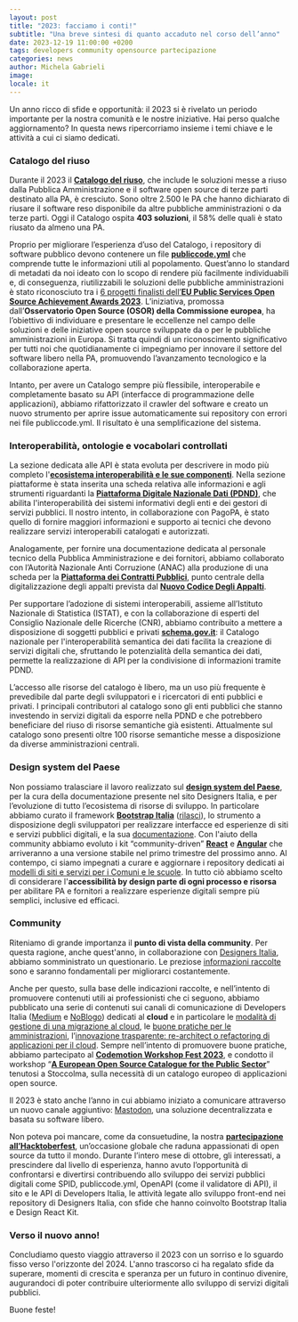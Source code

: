 ```yaml
---
layout: post
title: "2023: facciamo i conti!"
subtitle: "Una breve sintesi di quanto accaduto nel corso dell’anno"
date: 2023-12-19 11:00:00 +0200
tags: developers community opensource partecipazione
categories: news
author: Michela Gabrieli
image:
locale: it
---
```



Un anno ricco di sfide e opportunità: il 2023 si è rivelato un periodo importante per la nostra comunità e le nostre iniziative. Hai perso qualche aggiornamento? In questa news ripercorriamo insieme i temi chiave e le attività a cui ci siamo dedicati. 

### Catalogo del riuso

Durante il 2023 il **[Catalogo del riuso](https://developers.italia.it/it/software)**, che include le soluzioni messe a riuso dalla Pubblica Amministrazione e il software open source di terze parti destinato alla PA, è cresciuto. Sono oltre 2.500 le PA che hanno dichiarato di riusare il software reso disponibile da altre pubbliche amministrazioni o da terze parti. Oggi il Catalogo ospita **403 soluzioni**, il 58% delle quali è stato riusato da almeno una PA.  

Proprio per migliorare l’esperienza d’uso del Catalogo, i repository di software pubblico devono contenere un file **[publiccode.yml](https://docs.italia.it/italia/developers-italia/publiccodeyml/it/master/)** che comprende tutte le informazioni utili al popolamento. Quest’anno lo standard di metadati da noi ideato con lo scopo di rendere più facilmente individuabili e, di conseguenza, riutilizzabili le soluzioni delle pubbliche amministrazioni è stato riconosciuto tra i [6 progetti finalisti dell’**EU Public Services Open Source Achievement Awards 2023**](https://developers.italia.it/it/news/2023/10/20/premio-osor-2023-publiccode-yml-tra-i-progetti-finalisti). L’iniziativa, promossa dall’**Osservatorio Open Source (OSOR) della Commissione europea**, ha l’obiettivo di individuare e presentare le eccellenze nel campo delle soluzioni e delle iniziative open source sviluppate da o per le pubbliche amministrazioni in Europa. Si tratta quindi di un riconoscimento significativo per tutti noi che quotidianamente ci impegniamo per innovare il settore del software libero nella PA, promuovendo l’avanzamento tecnologico e la collaborazione aperta. 

Intanto, per avere un Catalogo sempre più flessibile, interoperabile e completamente basato su API (interfacce di programmazione delle applicazioni), abbiamo rifattorizzato il crawler del software e creato un nuovo strumento per aprire issue automaticamente sui repository con errori nei file publiccode.yml. Il risultato è una semplificazione del sistema. 

### Interoperabilità, ontologie e vocabolari controllati 

La sezione dedicata alle API è stata evoluta per descrivere in modo più completo l'**[ecosistema interoperabilità e le sue componenti](https://www.developers.italia.it/it/interoperabilita/)**. Nella sezione piattaforme è stata inserita una scheda relativa alle informazioni e agli strumenti riguardanti la **[Piattaforma Digitale Nazionale Dati (PDND)](https://developers.italia.it/it/pdnd/)**, che abilita l'interoperabilità dei sistemi informativi degli enti e dei gestori di servizi pubblici. Il nostro intento, in collaborazione con PagoPA, è stato quello di fornire maggiori informazioni e supporto ai tecnici che devono realizzare servizi interoperabili catalogati e autorizzati. 

Analogamente, per fornire una documentazione dedicata al personale tecnico della Pubblica Amministrazione e dei fornitori, abbiamo collaborato con l’Autorità Nazionale Anti Corruzione (ANAC) alla produzione di una scheda per la **[Piattaforma dei Contratti Pubblici](https://developers.italia.it/it/piattaforma-contratti-pubblici/)**, punto centrale della digitalizzazione degli appalti prevista dal **[Nuovo Codice Degli Appalti](https://www.normattiva.it/uri-res/N2Ls?urn:nir:stato:decreto.legislativo:2023-03-31;36)**. 

Per supportare l’adozione di sistemi interoperabili, assieme all’Istituto Nazionale di Statistica (ISTAT), e con la collaborazione di esperti del Consiglio Nazionale delle Ricerche (CNR), abbiamo contribuito a mettere a disposizione di soggetti pubblici e privati **[schema.gov.it](https://schema.gov.it)**: il Catalogo nazionale per l'interoperabilità semantica dei dati facilita la creazione di servizi digitali che, sfruttando le potenzialità della semantica dei dati, permette la realizzazione di API per la condivisione di informazioni tramite PDND. 

L’accesso alle risorse del catalogo è libero, ma un uso più frequente è prevedibile dal parte degli sviluppatori e i ricercatori di enti pubblici e privati. I principali contributori al catalogo sono gli enti pubblici che stanno investendo in servizi digitali da esporre nella PDND e che potrebbero beneficiare del riuso di risorse semantiche già esistenti. Attualmente sul catalogo sono presenti oltre 100 risorse semantiche messe a disposizione da diverse amministrazioni centrali.

### Design system del Paese

Non possiamo tralasciare il lavoro realizzato sul **[design system del Paese](https://designers.italia.it/design-system/come-iniziare/)**, per la cura della documentazione presente nel sito Designers Italia, e per l’evoluzione di tutto l’ecosistema di risorse di sviluppo. In particolare abbiamo curato il framework **[Bootstrap Italia](https://github.com/italia/bootstrap-italia)** ([rilasci](https://github.com/italia/bootstrap-italia/releases)), lo strumento a disposizione degli sviluppatori per realizzare interfacce ed esperienze di siti e servizi pubblici digitali, e la sua [documentazione](https://italia.github.io/bootstrap-italia/). Con l'aiuto della community abbiamo evoluto i kit “community-driven” **[React](https://github.com/italia/design-react-kit)** e **[Angular](https://github.com/italia/design-angular-kit/)** che arriveranno a una versione stabile nel primo trimestre del prossimo anno. Al contempo, ci siamo impegnati a curare e aggiornare i repository dedicati ai [modelli di siti e servizi per i Comuni e le scuole](https://designers.italia.it/modelli/). In tutto ciò abbiamo scelto di considerare l'**accessibilità by design parte di ogni processo e risorsa** per abilitare PA e fornitori a realizzare esperienze digitali sempre più semplici, inclusive ed efficaci. 

### Community 

Riteniamo di grande importanza il **punto di vista della community**. Per questa ragione, anche quest'anno, in collaborazione con [Designers Italia](https://designers.italia.it/), abbiamo somministrato un questionario. Le preziose [informazioni raccolte](https://developers.italia.it/it/news/2023/07/11/come-cambia-la-community-di-developers-italia-e-designers-italia) sono e saranno fondamentali per migliorarci costantemente. 

Anche per questo, sulla base delle indicazioni raccolte, e nell’intento di promuovere contenuti utili ai professionisti che ci seguono, abbiamo pubblicato una serie di contenuti sui canali di comunicazione di Developers Italia ([Medium](https://medium.com/developers-italia) e [NoBlogo](https://noblogo.org/developers-italia/)) dedicati al **cloud** e in particolare le [modalità di gestione di una migrazione al cloud](https://medium.com/developers-italia/come-gestire-una-migrazione-al-cloud-d8b7820177a8), le [buone pratiche per le amministrazioni](https://medium.com/developers-italia/la-responsabilit%C3%A0-ai-tempi-del-cloud-buone-pratiche-per-le-amministrazioni-ed42b30fcb4b), l’[innovazione trasparente: re-architect o refactoring di applicazioni per il cloud](https://medium.com/developers-italia/linnovazione-trasparente-re-architect-o-refactoring-di-applicazioni-per-il-cloud-c94f53df1c8d). Sempre nell’intento di promuovere buone pratiche, abbiamo partecipato al **[Codemotion Workshop Fest 2023](https://developers.italia.it/it/news/2023/03/21/Codemodio-WS-Fest-Guida-galattica-per-maintainer)**, e condotto il workshop “**[A European Open Source Catalogue for the Public Sector](https://developers.italia.it/it/news/2023/05/29/developers-italia-a-stoccolma-punto-futuro-digitale-europa)**” tenutosi a Stoccolma, sulla necessità di un catalogo europeo di applicazioni open source. 

Il 2023 è stato anche l’anno in cui abbiamo iniziato a comunicare attraverso un nuovo canale aggiuntivo: [Mastodon](https://mastodon.uno/@developersITA), una soluzione decentralizzata e basata su software libero. 

Non poteva poi mancare, come da consuetudine, la nostra **[partecipazione all’Hacktoberfest](https://developers.italia.it/it/news/2023/10/12/hacktoberfest-2023)**, un’occasione globale che raduna appassionati di open source da tutto il mondo. Durante l’intero mese di ottobre, gli interessati, a prescindere dal livello di esperienza, hanno avuto l’opportunità di confrontarsi e divertirsi contribuendo allo sviluppo dei servizi pubblici digitali come SPID, publiccode.yml, OpenAPI (come il validatore di API), il sito e le API di Developers Italia, le attività legate allo sviluppo front-end nei repository di Designers Italia, con sfide che hanno coinvolto Bootstrap Italia e Design React Kit. 

### Verso il nuovo anno!

Concludiamo questo viaggio attraverso il 2023 con un sorriso e lo sguardo fisso verso l'orizzonte del 2024. L'anno trascorso ci ha regalato sfide da superare, momenti di crescita e speranza per un futuro in continuo divenire, augurandoci di poter contribuire ulteriormente allo sviluppo di servizi digitali pubblici. 

Buone feste! 